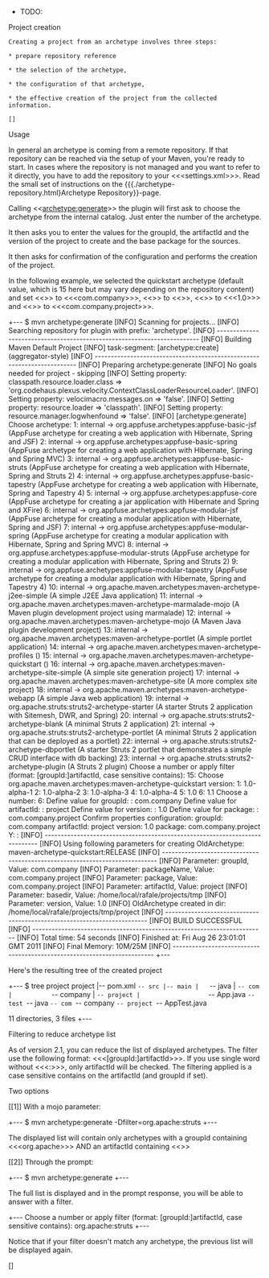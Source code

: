 * TODO:

Project creation

    Creating a project from an archetype involves three steps:
    
    * prepare repository reference

    * the selection of the archetype,

    * the configuration of that archetype,

    * the effective creation of the project from the collected information.

    []

Usage

   In general an archetype is coming from a remote repository. If that repository can
   be reached via the setup of your Maven, you're ready to start. In cases where the
   repository is not managed and you want to refer to it directly, you have to add the
   repository to your <<<settings.xml>>>. Read the small set of instructions on the
   {{{./archetype-repository.html}Archetype Repository}}-page.

   Calling <<<archetype:generate>>> the plugin will first ask to choose
   the archetype from the internal catalog. Just enter the number of the archetype.

   It then asks you to enter the values for the groupId, the artifactId
   and the version of the project to create and the base package 
   for the sources.

   It then asks for confirmation of the configuration and performs 
   the creation of the project.

   In the following example, we selected the quickstart archetype (default value,
   which is 15 here but may vary depending on the repository content)
   and set <<<groupId>>> to <<<com.company>>>, <<<artifactId>>> to <<<project>>>,
   <<<version>>> to <<<1.0>>> and <<<package>>> to <<<com.company.project>>>.

+---
$ mvn archetype:generate
[INFO] Scanning for projects...
[INFO] Searching repository for plugin with prefix: 'archetype'.
[INFO] ------------------------------------------------------------------------
[INFO] Building Maven Default Project
[INFO]    task-segment: [archetype:create] (aggregator-style)
[INFO] ------------------------------------------------------------------------
[INFO] Preparing archetype:generate
[INFO] No goals needed for project - skipping
[INFO] Setting property: classpath.resource.loader.class => 'org.codehaus.plexus.velocity.ContextClassLoaderResourceLoader'.
[INFO] Setting property: velocimacro.messages.on => 'false'.
[INFO] Setting property: resource.loader => 'classpath'.
[INFO] Setting property: resource.manager.logwhenfound => 'false'.
[INFO] [archetype:generate]
Choose archetype:
1: internal -> org.appfuse.archetypes:appfuse-basic-jsf (AppFuse archetype for creating a web application with Hibernate, Spring and JSF)
2: internal -> org.appfuse.archetypes:appfuse-basic-spring (AppFuse archetype for creating a web application with Hibernate, Spring and Spring MVC)
3: internal -> org.appfuse.archetypes:appfuse-basic-struts (AppFuse archetype for creating a web application with Hibernate, Spring and Struts 2)
4: internal -> org.appfuse.archetypes:appfuse-basic-tapestry (AppFuse archetype for creating a web application with Hibernate, Spring and Tapestry 4)
5: internal -> org.appfuse.archetypes:appfuse-core (AppFuse archetype for creating a jar application with Hibernate and Spring and XFire)
6: internal -> org.appfuse.archetypes:appfuse-modular-jsf (AppFuse archetype for creating a modular application with Hibernate, Spring and JSF)
7: internal -> org.appfuse.archetypes:appfuse-modular-spring (AppFuse archetype for creating a modular application with Hibernate, Spring and Spring MVC)
8: internal -> org.appfuse.archetypes:appfuse-modular-struts (AppFuse archetype for creating a modular application with Hibernate, Spring and Struts 2)
9: internal -> org.appfuse.archetypes:appfuse-modular-tapestry (AppFuse archetype for creating a modular application with Hibernate, Spring and Tapestry 4)
10: internal -> org.apache.maven.archetypes:maven-archetype-j2ee-simple (A simple J2EE Java application)
11: internal -> org.apache.maven.archetypes:maven-archetype-marmalade-mojo (A Maven plugin development project using marmalade)
12: internal -> org.apache.maven.archetypes:maven-archetype-mojo (A Maven Java plugin development project)
13: internal -> org.apache.maven.archetypes:maven-archetype-portlet (A simple portlet application)
14: internal -> org.apache.maven.archetypes:maven-archetype-profiles ()
15: internal -> org.apache.maven.archetypes:maven-archetype-quickstart ()
16: internal -> org.apache.maven.archetypes:maven-archetype-site-simple (A simple site generation project)
17: internal -> org.apache.maven.archetypes:maven-archetype-site (A more complex site project)
18: internal -> org.apache.maven.archetypes:maven-archetype-webapp (A simple Java web application)
19: internal -> org.apache.struts:struts2-archetype-starter (A starter Struts 2 application with Sitemesh, DWR, and Spring)
20: internal -> org.apache.struts:struts2-archetype-blank (A minimal Struts 2 application)
21: internal -> org.apache.struts:struts2-archetype-portlet (A minimal Struts 2 application that can be deployed as a portlet)
22: internal -> org.apache.struts:struts2-archetype-dbportlet (A starter Struts 2 portlet that demonstrates a simple CRUD interface with db backing)
23: internal -> org.apache.struts:struts2-archetype-plugin (A Struts 2 plugin)
Choose a number or apply filter (format: [groupId:]artifactId, case sensitive contains): 15: 
Choose org.apache.maven.archetypes:maven-archetype-quickstart version: 
1: 1.0-alpha-1
2: 1.0-alpha-2
3: 1.0-alpha-3
4: 1.0-alpha-4
5: 1.0
6: 1.1
Choose a number: 6: 
Define value for groupId: : com.company 
Define value for artifactId: : project
Define value for version: : 1.0
Define value for package: : com.company.project
Confirm properties configuration:
groupId: com.company
artifactId: project
version: 1.0
package: com.company.project
 Y: : 
[INFO] ----------------------------------------------------------------------------
[INFO] Using following parameters for creating OldArchetype: maven-archetype-quickstart:RELEASE
[INFO] ----------------------------------------------------------------------------
[INFO] Parameter: groupId, Value: com.company
[INFO] Parameter: packageName, Value: com.company.project
[INFO] Parameter: package, Value: com.company.project
[INFO] Parameter: artifactId, Value: project
[INFO] Parameter: basedir, Value: /home/local/rafale/projects/tmp
[INFO] Parameter: version, Value: 1.0
[INFO] OldArchetype created in dir: /home/local/rafale/projects/tmp/project
[INFO] ------------------------------------------------------------------------
[INFO] BUILD SUCCESSFUL
[INFO] ------------------------------------------------------------------------
[INFO] Total time: 54 seconds
[INFO] Finished at: Fri Aug 26 23:01:01 GMT 2011
[INFO] Final Memory: 10M/25M
[INFO] ------------------------------------------------------------------------
+---

   Here's the resulting tree of the created project

+---
$ tree project
project
|-- pom.xml
`-- src
    |-- main
    |   `-- java
    |       `-- com
    |           `-- company
    |               `-- project
    |                   `-- App.java
    `-- test
        `-- java
            `-- com
                `-- company
                    `-- project
                        `-- AppTest.java

11 directories, 3 files
+---

Filtering to reduce archetype list

  As of version 2.1, you can reduce the list of displayed archetypes.
  The filter use the following format: <<<[groupId:]artifactId>>>.
  If you use single word without <<<:>>>, only artifactId will be checked.
  The filtering applied is a case sensitive contains on the artifactId (and groupId if set).

  Two options

  [[1]] With a mojo parameter:

+---
$ mvn archetype:generate -Dfilter=org.apache:struts
+---

  The displayed list will contain only archetypes with a groupId containing <<<org.apache>>> AND an artifactId containing <<<struts>>>

  [[2]] Through the prompt:

+---
$ mvn archetype:generate
+---

  The full list is displayed and in the prompt response, you will be able to answer with a filter.

+---
  Choose a number or apply filter (format: [groupId:]artifactId, case sensitive contains): org.apache:struts
+---

  Notice that if your filter doesn't match any archetype, the previous list will be displayed again.

  []

